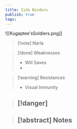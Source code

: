 ```yaml
---
title: Ijda Nindoru
publish: true
tags:
---
```

![[Kugaptee'sSoldiers.png]]
> [!note] Narla
> <span style="font-family: 'Lucida Handwriting'; font-optical-sizing: auto; font-style: normal; word-break: break-word;"><span/>

> [!done] Weaknesses
> - Will Saves
> - 

> [!warning] Resistances
> - Visual Immunity

> [!danger]
> - 

> [!abstract] Notes
> - 